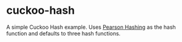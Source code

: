 # cuckoo-hash
A simple Cuckoo Hash example. Uses [Pearson Hashing](https://en.wikipedia.org/wiki/Pearson_hashing) as the hash function and defaults to three hash functions.
